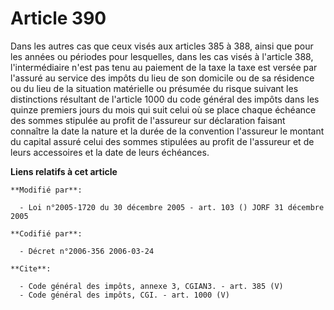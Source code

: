# Article 390

Dans les autres cas que ceux visés aux articles 385 à 388, ainsi que pour les années ou périodes pour lesquelles, dans les
cas visés à l'article 388, l'intermédiaire n'est pas tenu au paiement de la taxe la taxe est versée par l'assuré au service
des impôts du lieu de son domicile ou de sa résidence ou du lieu de la situation matérielle ou présumée du risque suivant les
distinctions résultant de l'article 1000 du code général des impôts dans les quinze premiers jours du mois qui suit celui où
se place chaque échéance des sommes stipulée au profit de l'assureur sur déclaration faisant connaître la date la nature et
la durée de la convention l'assureur le montant du capital assuré celui des sommes stipulées au profit de l'assureur et de
leurs accessoires et la date de leurs échéances.

**Liens relatifs à cet article**

	**Modifié par**:

	  - Loi n°2005-1720 du 30 décembre 2005 - art. 103 () JORF 31 décembre 2005

	**Codifié par**:

	  - Décret n°2006-356 2006-03-24

	**Cite**:

	  - Code général des impôts, annexe 3, CGIAN3. - art. 385 (V)
	  - Code général des impôts, CGI. - art. 1000 (V)
